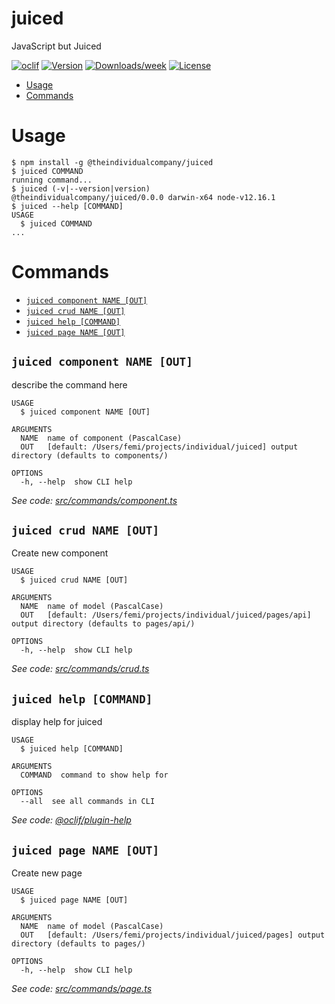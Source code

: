 juiced
======

JavaScript but Juiced

[![oclif](https://img.shields.io/badge/cli-oclif-brightgreen.svg)](https://oclif.io)
[![Version](https://img.shields.io/npm/v/juiced.svg)](https://npmjs.org/package/juiced)
[![Downloads/week](https://img.shields.io/npm/dw/juiced.svg)](https://npmjs.org/package/juiced)
[![License](https://img.shields.io/npm/l/juiced.svg)](https://github.com//juiced/blob/master/package.json)

<!-- toc -->
* [Usage](#usage)
* [Commands](#commands)
<!-- tocstop -->
# Usage
<!-- usage -->
```sh-session
$ npm install -g @theindividualcompany/juiced
$ juiced COMMAND
running command...
$ juiced (-v|--version|version)
@theindividualcompany/juiced/0.0.0 darwin-x64 node-v12.16.1
$ juiced --help [COMMAND]
USAGE
  $ juiced COMMAND
...
```
<!-- usagestop -->
# Commands
<!-- commands -->
* [`juiced component NAME [OUT]`](#juiced-component-name-out)
* [`juiced crud NAME [OUT]`](#juiced-crud-name-out)
* [`juiced help [COMMAND]`](#juiced-help-command)
* [`juiced page NAME [OUT]`](#juiced-page-name-out)

## `juiced component NAME [OUT]`

describe the command here

```
USAGE
  $ juiced component NAME [OUT]

ARGUMENTS
  NAME  name of component (PascalCase)
  OUT   [default: /Users/femi/projects/individual/juiced] output directory (defaults to components/)

OPTIONS
  -h, --help  show CLI help
```

_See code: [src/commands/component.ts](https://github.com/theindividualcompany/juiced/blob/v0.0.0/src/commands/component.ts)_

## `juiced crud NAME [OUT]`

Create new component

```
USAGE
  $ juiced crud NAME [OUT]

ARGUMENTS
  NAME  name of model (PascalCase)
  OUT   [default: /Users/femi/projects/individual/juiced/pages/api] output directory (defaults to pages/api/)

OPTIONS
  -h, --help  show CLI help
```

_See code: [src/commands/crud.ts](https://github.com/theindividualcompany/juiced/blob/v0.0.0/src/commands/crud.ts)_

## `juiced help [COMMAND]`

display help for juiced

```
USAGE
  $ juiced help [COMMAND]

ARGUMENTS
  COMMAND  command to show help for

OPTIONS
  --all  see all commands in CLI
```

_See code: [@oclif/plugin-help](https://github.com/oclif/plugin-help/blob/v2.2.3/src/commands/help.ts)_

## `juiced page NAME [OUT]`

Create new page

```
USAGE
  $ juiced page NAME [OUT]

ARGUMENTS
  NAME  name of model (PascalCase)
  OUT   [default: /Users/femi/projects/individual/juiced/pages] output directory (defaults to pages/)

OPTIONS
  -h, --help  show CLI help
```

_See code: [src/commands/page.ts](https://github.com/theindividualcompany/juiced/blob/v0.0.0/src/commands/page.ts)_
<!-- commandsstop -->
